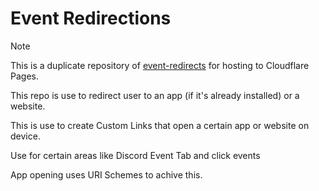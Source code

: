 # Event Redirections

> [!NOTE]  
> This is a duplicate repository of [event-redirects](https://github.com/studiobutter/event-redirects) for hosting to Cloudflare Pages.

This repo is use to redirect user to an app (if it's already installed) or a website.

This is use to create Custom Links that open a certain app or website on device.

Use for certain areas like Discord Event Tab and click events

App opening uses URI Schemes to achive this.
